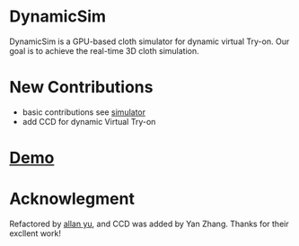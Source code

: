 # DynamicSim  
DynamicSim is a GPU-based cloth simulator for dynamic virtual Try-on. Our goal is to achieve the real-time 3D cloth simulation. 
# New Contributions
- basic contributions see [simulator](https://github.com/sutongkui/simulator)
- add CCD for dynamic Virtual Try-on   
# [Demo](https://youtu.be/Wo5mPkVN0Q0)
# Acknowlegment  
Refactored by [allan yu](http://ese.nju.edu.cn/faculty.php?name=yuyao&lang=cn), and CCD was added by Yan Zhang. Thanks for their excllent work! 
